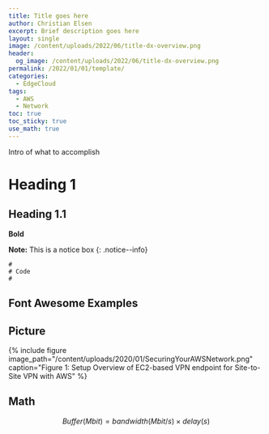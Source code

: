 ```yaml
---
title: Title goes here
author: Christian Elsen
excerpt: Brief description goes here
layout: single
image: /content/uploads/2022/06/title-dx-overview.png
header:
  og_image: /content/uploads/2022/06/title-dx-overview.png
permalink: /2022/01/01/template/
categories:
  - EdgeCloud
tags:
  - AWS
  - Network
toc: true
toc_sticky: true
use_math: true
---
```


Intro of what to accomplish

# Heading 1

## Heading 1.1

**Bold**

**Note:** This is a notice box
{: .notice--info}

```
#
# Code
#

```

## Font Awesome Examples
<i class="fas fa-user"></i>
<i class="fa-solid fa-check" style="color:green;" title="Yes"></i>
<i class="fa-solid fa-xmark" style="color:red;" title="No"></i>

## Picture
{% include figure image_path="/content/uploads/2020/01/SecuringYourAWSNetwork.png" caption="Figure 1: Setup Overview of EC2-based VPN endpoint for Site-to-Site VPN with AWS" %}


## Math
$$
   Buffer (Mbit) = bandwidth (Mbit/s) × delay (s)
$$
